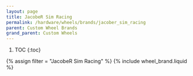 ```yaml
---
layout: page
title: JacobeR Sim Racing
permalink: /hardware/wheels/brands/jacober_sim_racing
parent: Custom Wheel Brands
grand_parent: Custom Wheels
---
```

1. TOC
{:toc}

{% assign filter = "JacobeR Sim Racing" %}
{% include wheel_brand.liquid %}
